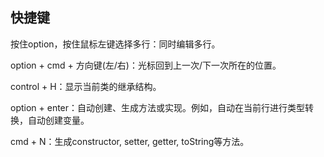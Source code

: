 ## 快捷键



按住option，按住鼠标左键选择多行：同时编辑多行。

option + cmd + 方向键(左/右)：光标回到上一次/下一次所在的位置。

control + H：显示当前类的继承结构。

option + enter：自动创建、生成方法或实现。例如，自动在当前行进行类型转换，自动创建变量。



cmd + N：生成constructor, setter, getter, toString等方法。